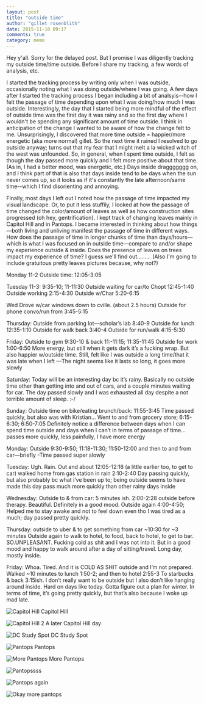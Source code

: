 ```yaml
---
layout: post
title: "outside time"
author: "gillet rosenblith"
date: 2015-11-18 09:17
comments: true
category: memo
---
```

Hey y'all. Sorry for the delayed post. But I promise I was diligently tracking my outside time/time outside. Before I share my tracking, a few words of analysis, etc.

I started the tracking process by writing only when I was outside, occasionally noting what I was doing outside/where I was going. A few days after I started the tracking process I began including a bit of analsyis--how I felt the passage of time depending upon what I was doing/how much I was outside. Interestingly, the day that I started being more mindful of the effect of outside time was the first day it was rainy and so the first day where I wouldn't be spending any significant amount of time outside. I think in anticipation of the change I wanted to be aware of how the change felt to me. Unsurprisingly, I discovered that more time outside = happier/more energetic (aka more normal) gillet. So the next time it rained I resolved to go outside anyway; turns out that my fear that I might melt a la wicked witch of the west was unfounded. So, in general, when I spent time outside, I felt as though the day passed more quickly and I felt more positive about that time. (As in, I had a better mood, was energetic, etc.) Days inside draggggggg on, and I think part of that is also that days inside tend to be days when the sun never comes up, so it looks as if it's constantly the late afternoon/same time--which I find disorienting and annoying.

Finally, most days I left out I noted how the passage of time impacted my visual landscape. Or, to put it less stuffily, I looked at how the passage of time changed the color/amount of leaves as well as how construction sites progressed (oh hey, gentrification). I kept track of changing leaves mainly in Capitol Hill and in Pantops. I became interested in thinking about how things—both living and unliving manifest the passage of time in different ways. How does the passage of time in longer chunks of time than days/hours—which is what I was focused on in outside time—compare to and/or shape my experience outside & inside. Does the presence of leaves on trees impact my experience of time? I guess we'll find out......... (Also I'm going to include gratuitous pretty leaves pictures because, why not?)

Monday 11-2
Outside time: 12:05-3:05

Tuesday 11-3:
9:35-10; 11-11:30
Outside waiting for car/to Chopt 12:45-1:40
Outside working 2:15-4:30
Outside w/Char 5:20-6:15

Wed
Drove w/car windows down to cville. (about 2.5 hours)
Outside for phone convo/run from 3:45-5:15

Thursday:
Outside from parking lot—scholar’s lab 8:40-9
Outside for lunch 12:35-1:10
Outside for walk back 3:40-4
Outside for run/walk 4:15-5:30

Friday:
Outside to gym 9:30-10 & back 11:-11:15; 11:35-11:45
Outside for work 1:00-6:50
More energy, but still when it gets dark it’s a fucking wrap. But also happier w/outside time. Still, felt like I was outside a long time/that it was late when I left
—The night seems like it lasts so long, it goes more slowly

Saturday:
Today will be an interesting day bc it’s rainy.
Basically no outside time other than getting into and out of cars, and a couple minutes waiting for car. The day passed slowly and I was exhausted all day despite a not terrible amount of sleep. :-/

Sunday:
Outside time on bike/eating brunch/back: 11:55-3:45
Time passed quickly, but also was with Kristian…
Went to and from grocery store; 6:15-6:30; 6:50-7:05
Definitely notice a difference between days when I can spend time outside and days when I can’t in terms of passage of time… passes more quickly, less painfully, I have more energy

Monday:
Outside 9:30-9:50; 11:18-11:30; 11:50-12:00
and then to and from car—briefly
-Time passed super slowly

Tuesday:
Ugh. Rain.
Out and about 12:05-12:18 (a little earlier too, to get to car)
walked home from gas station in rain 2:10-2:40
Day passing quickly, but also probably bc what i’ve been up to; being outside seems to have made this day pass much more quickly than other rainy days inside

Wednesday:
Outside to & from car: 5 minutes ish.
2:00-2:28 outside before therapy. Beautiful. Definitely in a good mood.
Outside again 4:00-4:50;
Helped me to stay awake and not to feel down even tho I was tired as a much; day passed pretty quickly.

Thursday:
outside to uber & to get something from car ~10:30 for ~3 minutes
Outside again to walk to hotel, to food, back to hotel, to get to bar. SO.UNPLEASANT. Fucking cold as shit and I was not into it. But in a good mood and happy to walk around after a day of sitting/travel. Long day, mostly inside.

Friday:
Whoa. Tired. And it is COLD AS SHIT outside and I’m not prepared. Walked ~10 minutes to lunch 1:50-2;
and then to hotel 2:55-3
To starbucks & back 3:15ish.
I don’t really want to be outside but I also don’t like hanging around inside. Hard on days like today. Gotta figure out a plan for winter. In terms of time, it’s going pretty quickly, but that’s also because I woke up mad late.

![Capitol Hill](/images/memos/Capitol_Hill_1.jpg)
Capitol Hill

![Capitol Hill 2](/images/memos/Cap_Hill_2.jpg)
A later Capitol Hill day

![DC Study Spot](/images/memos/study_spot.jpg)
DC Study Spot

![Pantops](/images/memos/Pantops_1.jpg)
Pantops

![More Pantops](/images/memos/Pantops_2.jpg)
More Pantops

![Pantopssss](/images/memos/Pantops_3.jpg)

![Pantops again](/images/memos/Pantops_4.jpg)

![Okay more pantops](/images/memos/Pantops_5.jpg)

